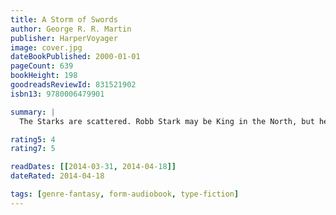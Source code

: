 ```yaml
---
title: A Storm of Swords
author: George R. R. Martin
publisher: HarperVoyager
image: cover.jpg
dateBookPublished: 2000-01-01
pageCount: 639
bookHeight: 198
goodreadsReviewId: 831521902
isbn13: 9780006479901

summary: |
  The Starks are scattered. Robb Stark may be King in the North, but he must bend to the will of the old tyrant Walder Frey if he is to hold his crown. And while his youngest sister, Arya, has escaped the clutches of the depraved Cersei Lannister and her son, the capricious boy-king Joffrey, Sansa Stark remains their captive. Meanwhile, across the ocean, Daenerys Stormborn, the last heir of the Dragon King, delivers death to the slave-trading cities of Astapor and Yunkai as she approaches Westeros with vengeance in her heart.

rating5: 4
rating7: 5

readDates: [[2014-03-31, 2014-04-18]]
dateRated: 2014-04-18

tags: [genre-fantasy, form-audiobook, type-fiction]
---
```

